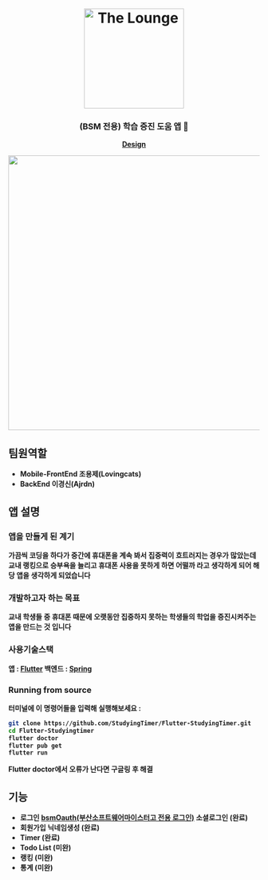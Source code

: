 
<h1 align="center">
	<img
		width="200"
		alt="The Lounge"
		src="https://user-images.githubusercontent.com/89582664/203536447-cd6a4ef4-75eb-4156-940b-ee12fe9aa5e1.png">
</h1>

<h3 align="center">
	(BSM 전용) 학습 증진 도움 앱 📖
</h3>

<p align="center">
	<strong>
		<a href="https://www.figma.com/file/CTo92mYXylGBeaXXX7xkef/%EC%9A%A9%EC%A0%9C-%26-%EA%B2%BD%EC%8B%A0?node-id=0%3A1&t=tMn1UqMhsPA6Nj0X-0">Design</a>
		


<p align="center">
	<img src="https://user-images.githubusercontent.com/89582664/203536228-2e98beba-ad17-4b33-96d5-5a458be86b64.png" width="550">
</p>

## 팀원역할

- **Mobile-FrontEnd** 조용제(Lovingcats)
- **BackEnd** 이경신(Ajrdn)

## 앱 설명

### 앱을 만들게 된 계기
가끔씩 코딩을 하다가 중간에 휴대폰을 계속 봐서 집중력이 흐트러지는 경우가
많았는데 교내 랭킹으로 승부욕을 늘리고 휴대폰 사용을 못하게 하면 어떨까 라고 생각하게 되어 해당 앱을 생각하게 되었습니다

### 개발하고자 하는 목표
교내 학생들 중 휴대폰 때문에 오랫동안 집중하지 못하는 학생들의 학업을 증진시켜주는 앱을 만드는 것 입니다

### 사용기술스택
앱 :  [Flutter](https://flutter.dev/?gclid=Cj0KCQiAg_KbBhDLARIsANx7wAz5lYyBO9RFwhX-V1IJ_xWVuCK1cZkySEkWeqZMPGofPCvRPaHPlWAaAijFEALw_wcB&gclsrc=aw.ds)
백엔드 :  [Spring](https://docs.spring.io/spring-framework/docs/current/reference/html/)



### Running from source

터미널에 이 명령어들을 입력해 실행해보세요 :

```sh
git clone https://github.com/StudyingTimer/Flutter-StudyingTimer.git
cd Flutter-Studyingtimer
flutter doctor
flutter pub get
flutter run
```

Flutter doctor에서 오류가 난다면 구글링 후 해결


## 기능

- 로그인  [bsmOauth(부산소프트웨어마이스터고 전용 로그인)](https://auth.bssm.kro.kr/oauth?clientId=5f034939&redirectURI=http://localhost:3000/oauth) 소셜로그인 (완료)
- 회원가입 닉네임생성 (완료)
- Timer (완료)
- Todo List (미완)
- 랭킹 (미완)
- 통계 (미완)

